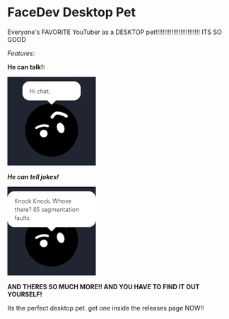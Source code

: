 # FaceDev Desktop Pet

Everyone's FAVORITE YouTuber as a DESKTOP pet!!!!!!!!!!!!!!!!!!!!!!!!!
ITS SO GOOD

*Features*:

**He can talk!:**

![hi chat](github/hi%20chat.png)

***He can tell jokes!***

![joke](github/joke.png)

**AND THERES SO MUCH MORE!! AND YOU HAVE TO FIND IT OUT YOURSELF!**

Its the perfect desktop pet. get one inside the releases page NOW!!